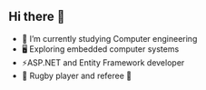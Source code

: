 ## Hi there 👋
- 🔭 I’m currently studying Computer engineering
- 🖥️ Exploring embedded computer systems
- ⚡ASP.NET and Entity Framework developer
- 🏉 Rugby player and referee 🏉

<!--
**hristo-nenkov-6/hristo-nenkov-6** is a ✨ _special_ ✨ repository because its `README.md` (this file) appears on your GitHub profile.

Here are some ideas to get you started:

- 🔭 I’m currently working on ...
- 🌱 I’m currently learning ...
- 👯 I’m looking to collaborate on ...
- 🤔 I’m looking for help with ...
- 💬 Ask me about ...
- 📫 How to reach me: ...
- 😄 Pronouns: ...
- ⚡ Fun fact: ...
-->
